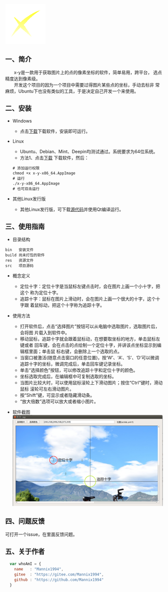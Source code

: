 ![x-y](res/x-y.png)
## 一、简介
  
　　x-y是一款用于获取图片上的点的像素坐标的软件，简单易用，跨平台，
选点精度达到像素级。  
　　开发这个项目的因为一个项目中需要过得图片某些点的坐标，手动去标非
常麻烦，Ubuntu下也没有类似的工具，于是决定自己开发一个来使用。

## 二、安装
  
* Windows
  * 点击[下载](https://github.com/Mannix1994/PointsPicker/releases/download/V1.0/x-y.setup.exe)下载软件，安装即可运行。

* Linux
    *  Ubuntu、Debian、Mint、Deepin均测试通过。系统要求为64位系统。
    *  方法1、点击[下载](https://github.com/Mannix1994/PointsPicker/releases/download/V1.0/x-y-x86_64.AppImage)
下载软件，然后：
	```
    # 添加运行权限
	chmod +x x-y-x86_64.AppImage
	# 运行
    ./x-y-x86_64.AppImage
	# 也可双击运行
	```
* 其他Linux发行版
  * 其他Linux发行版，可下载[源代码](https://gitee.com/Mannix1994/x-y/raw/master/res/src.zip)并使用Qt编译运行。


## 三、使用指南
  
* 目录结构
```
bin   安装文件
build 尚未打包的软件
res   资源文件
src   项目源码
```
* 概念定义
  * 定位十字：定位十字是当鼠标左键点击时，会在图片上画一个小十字，把这个
称为定位十字。
  * 追踪十字：鼠标在图片上滑动时，会在图片上画一个很大的十字，这个十字跟
着鼠标动，把这个十字称为追踪十字。  

* 使用方法
  * 打开软件后，点击“选择图片”按钮可以从电脑中选取图片，选取图片后，会将图
片载入到软件中。
  * 移动鼠标，追踪十字就会跟着鼠标动，在想要取坐标的地方，单击鼠标左键或者
回车键，会在点击的点绘制一个定位十字，并讲该点坐标显示到编辑框里面；单击鼠
标右键，会删除上一个选取的点。
  * 当窗口被激活(随意点击窗口的任意位置)，按‘W’、‘A’、‘S’、‘D’可以微调
追踪十字的坐标，微调完成后，单击回车键记录坐标。
  * 单击“选择颜色”按钮，可以修改追踪十字和定位十字的颜色。
  * 坐标选取完成后，在编辑框中可复制选取的坐标。
  * 当图片比较大时，可以使用鼠标滚轮上下滑动图片；按住“Ctrl”键时，滑动鼠标
滚轮可左右滑动图片。
  * 按“Shift”键，可显示或者隐藏滑动条。
  * “放大倍数”选项可以放大或者缩小图片。

* 软件截图
![软件截图](res/demo.png)

## 四、问题反馈
  
可打开一个issue，在里面反馈问题。

## 五、关于作者

```javascript
  var whoAmI = {
    name   : "Mannix1994",
    gitee  : "https://gitee.com/Mannix1994",
    github : "https://github.com/Mannix1994"
  }
```

